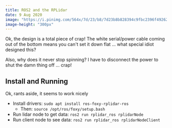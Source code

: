 ```yaml
---
title: ROS2 and the RPLidar
date: 9 Aug 2020
image: "https://i.pinimg.com/564x/7d/23/b8/7d23b8b828394c9fbc2396f49262c98e.jpg"
image-height: "300px"
---
```


Ok, the design is a total piece of crap! The white serial/power cable coming out of the
bottom means you can't set it down flat ... what special idiot designed this?

Also, why does it never stop spinning? I have to disconnect the power to shut the damn
thing off ... crap!

## Install and Running

Ok, rants aside, it seems to work nicely

- Install drivers: `sudo apt install ros-foxy-rplidar-ros`
    - Then: `source /opt/ros/foxy/setup.bash`
- Run lidar node to get data: `ros2 run rplidar_ros rplidarNode`
- Run client node to see data: `ros2 run rplidar_ros rplidarNodeClient`
